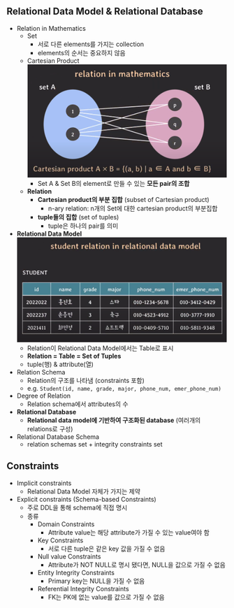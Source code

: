 ## Relational Data Model & Relational Database
- Relation in Mathematics
	- Set
		- 서로 다른 elements를 가지는 collection
		- elements의 순서는 중요하지 않음
	- Cartesian Product
		![](../image/cartesian_product.png)
		- Set A & Set B의 element로 만들 수 있는 **모든 pair의 조합**
	- **Relation**
		- **Cartesian product의 부분 집합** (subset of Cartesian product)
			- n-ary relation: n개의 Set에 대한 cartesian product의 부분집합
		- **tuple들의 집합** (set of tuples)
			- tuple은 하나의 pair를 의미
- **Relational Data Model**
	![](../image/student_relation_in_relational_data_model.png)
	- Relation이 Relational Data Model에서는 Table로 표시 
	- **Relation = Table = Set of Tuples** 
	- tuple(행) & attribute(열)
- Relation Schema
	- Relation의 구조를 나타냄 (constraints 포함)
	- e.g. `Student(id, name, grade, major, phone_num, emer_phone_num)`
- Degree of Relation
	- Relation schema에서 attributes의 수
- **Relational Database**
	- **Relational data model에 기반하여 구조화된 database** (여러개의 relations로 구성)
- Relational Database Schema
	- relation schemas set + integrity constraints set

## Constraints
- Implicit constraints
	- Relational Data Model 자체가 가지는 제약
- Explicit constraints (Schema-based Constraints)
	- 주로 DDL을 통해 schema에 직접 명시
	- 종류
		- Domain Constraints
			- Attribute value는 해당 attribute가 가질 수 있는 value여야 함
		- Key Constraints
			- 서로 다른 tuple은 같은 key 값을 가질 수 없음
		- Null value Constraints
			- Attribute가 NOT NULL로 명시 됐다면, NULL을 값으로 가질 수 없음
		- Entity Integrity Constraints
			- Primary key는 NULL을 가질 수 없음
		- Referential Integrity Constraints
			- FK는 PK에 없는 value를 값으로 가질 수 없음
